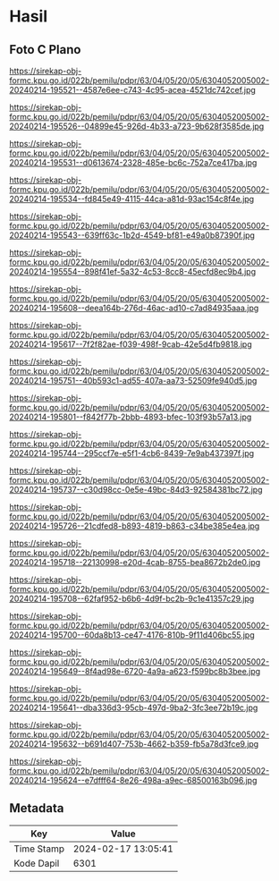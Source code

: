 # Hasil

## Foto C Plano

https://sirekap-obj-formc.kpu.go.id/022b/pemilu/pdpr/63/04/05/20/05/6304052005002-20240214-195521--4587e6ee-c743-4c95-acea-4521dc742cef.jpg

https://sirekap-obj-formc.kpu.go.id/022b/pemilu/pdpr/63/04/05/20/05/6304052005002-20240214-195526--04899e45-926d-4b33-a723-9b628f3585de.jpg

https://sirekap-obj-formc.kpu.go.id/022b/pemilu/pdpr/63/04/05/20/05/6304052005002-20240214-195531--d0613674-2328-485e-bc6c-752a7ce417ba.jpg

https://sirekap-obj-formc.kpu.go.id/022b/pemilu/pdpr/63/04/05/20/05/6304052005002-20240214-195534--fd845e49-4115-44ca-a81d-93ac154c8f4e.jpg

https://sirekap-obj-formc.kpu.go.id/022b/pemilu/pdpr/63/04/05/20/05/6304052005002-20240214-195543--639ff63c-1b2d-4549-bf81-e49a0b87390f.jpg

https://sirekap-obj-formc.kpu.go.id/022b/pemilu/pdpr/63/04/05/20/05/6304052005002-20240214-195554--898f41ef-5a32-4c53-8cc8-45ecfd8ec9b4.jpg

https://sirekap-obj-formc.kpu.go.id/022b/pemilu/pdpr/63/04/05/20/05/6304052005002-20240214-195608--deea164b-276d-46ac-ad10-c7ad84935aaa.jpg

https://sirekap-obj-formc.kpu.go.id/022b/pemilu/pdpr/63/04/05/20/05/6304052005002-20240214-195617--7f2f82ae-f039-498f-9cab-42e5d4fb9818.jpg

https://sirekap-obj-formc.kpu.go.id/022b/pemilu/pdpr/63/04/05/20/05/6304052005002-20240214-195751--40b593c1-ad55-407a-aa73-52509fe940d5.jpg

https://sirekap-obj-formc.kpu.go.id/022b/pemilu/pdpr/63/04/05/20/05/6304052005002-20240214-195801--f842f77b-2bbb-4893-bfec-103f93b57a13.jpg

https://sirekap-obj-formc.kpu.go.id/022b/pemilu/pdpr/63/04/05/20/05/6304052005002-20240214-195744--295ccf7e-e5f1-4cb6-8439-7e9ab437397f.jpg

https://sirekap-obj-formc.kpu.go.id/022b/pemilu/pdpr/63/04/05/20/05/6304052005002-20240214-195737--c30d98cc-0e5e-49bc-84d3-92584381bc72.jpg

https://sirekap-obj-formc.kpu.go.id/022b/pemilu/pdpr/63/04/05/20/05/6304052005002-20240214-195726--21cdfed8-b893-4819-b863-c34be385e4ea.jpg

https://sirekap-obj-formc.kpu.go.id/022b/pemilu/pdpr/63/04/05/20/05/6304052005002-20240214-195718--22130998-e20d-4cab-8755-bea8672b2de0.jpg

https://sirekap-obj-formc.kpu.go.id/022b/pemilu/pdpr/63/04/05/20/05/6304052005002-20240214-195708--62faf952-b6b6-4d9f-bc2b-9c1e41357c29.jpg

https://sirekap-obj-formc.kpu.go.id/022b/pemilu/pdpr/63/04/05/20/05/6304052005002-20240214-195700--60da8b13-ce47-4176-810b-9f11d406bc55.jpg

https://sirekap-obj-formc.kpu.go.id/022b/pemilu/pdpr/63/04/05/20/05/6304052005002-20240214-195649--8f4ad98e-6720-4a9a-a623-f599bc8b3bee.jpg

https://sirekap-obj-formc.kpu.go.id/022b/pemilu/pdpr/63/04/05/20/05/6304052005002-20240214-195641--dba336d3-95cb-497d-9ba2-3fc3ee72b19c.jpg

https://sirekap-obj-formc.kpu.go.id/022b/pemilu/pdpr/63/04/05/20/05/6304052005002-20240214-195632--b691d407-753b-4662-b359-fb5a78d3fce9.jpg

https://sirekap-obj-formc.kpu.go.id/022b/pemilu/pdpr/63/04/05/20/05/6304052005002-20240214-195624--e7dfff64-8e26-498a-a9ec-68500163b096.jpg


## Metadata

| Key        | Value               |
| ---------- | ------------------- |
| Time Stamp | 2024-02-17 13:05:41 |
| Kode Dapil | 6301                |



